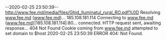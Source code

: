 --2020-02-25 23:50:39--  http://www.fee.md/media/files/Ghid_Iluminatul_rural_RO.pdf%0D
Resolving www.fee.md (www.fee.md)... 185.108.181.114
Connecting to www.fee.md (www.fee.md)|185.108.181.114|:80... connected.
HTTP request sent, awaiting response... 404 Not Found
Cookie coming from www.fee.md attempted to set domain to $host
2020-02-25 23:50:39 ERROR 404: Not Found.

